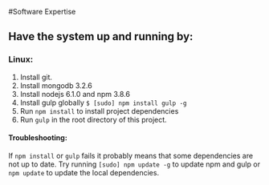 #Software Expertise

## Have the system up and running by:

### Linux:
1. Install git.
2. Install mongodb 3.2.6
3. Install nodejs 6.1.0 and npm 3.8.6
4. Install gulp globally `$ [sudo] npm install gulp -g`
5. Run `npm install` to install project dependencies
6. Run `gulp` in the root directory of this project.

#### Troubleshooting:

If `npm install` or `gulp` fails it probably means that some dependencies are not up to date. Try running `[sudo] npm update -g` to update npm and gulp or `npm update` to update the local dependencies.

